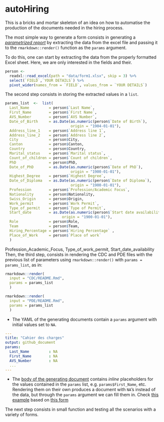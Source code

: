 autoHiring
================

This is a bricks and mortar skeleton of an idea on how to automatise the
production of the documents needed in the hiring process.

The most simple way to generate a form consists in generating a
[*parametrized
report*](https://rmarkdown.rstudio.com/developer_parameterized_reports.html%23parameter_types%2F#Passing_Parameters)
by extracting the data from the excel file and passing it to the
`rmarkdown::render()` function as the `params` argument.

To do this, one can start by extracting the data from the properly
formatted Excel sheet. Here, we are only interested in the fields and
their.

``` r
person <- 
  readxl::read_excel(path = "data/form1.xlsx", skip = 3) %>% 
  select(`FIELD`,`YOUR DETAILS`) %>% 
  pivot_wider(names_from = `FIELD`, values_from = `YOUR DETAILS`)
```

The second step consists in storing the extracted values in a `list`.

``` r
params_list  <-  list(
  Last_Name         = person$`Last Name`,
  First_Name        = person$`First Name`,
  AVS_Number        = person$`AVS Number`,
  Date_of_Birth     = as.Date(as.numeric(person$`Date of Birth`), 
                              origin = "1904-01-01"),
  Address_line_1    = person$`Address line 1`,
  Address_line_2    = person$`Address line 2`,
  City              = person$City,
  Canton            = person$Canton,
  Country           = person$Country,
  Marital_status    = person$`Marital status`,
  Count_of_children = person$`Count of children`,
  PhD               = person$PhD,
  Date_of_PhD       = as.Date(as.numeric(person$`Date of PhD`), 
                              origin = "1900-01-01"),
  Highest_Degree    = person$`Highest Degree`,
  Date_of_Diploma   = as.Date(as.numeric(person$`Date of Diploma`), 
                              origin = "1900-01-01"),
  Profession        = person$`Profession/Academic Focus`,
  Nationality       = person$Nationality,
  Swiss_Origin      = person$Origin,
  Work_permit       = person$`Work Permit`,
  Type_of_permit    = person$`Type of Permit`,
  Start_date        = as.Date(as.numeric(person$`Start date availability`), 
                          origin = "1900-01-01"),
  Role              = person$Role,
  Team              = person$Team,
  Hiring_Percentage = person$`Hiring Percentage` ,
  Place_of_Work     = person$`Place of work`
  )
```

Profession\_Academic\_Focus, Type\_of\_work\_permit,
Start\_date\_availability Then, the third step, consists in rendering
the CDC and PDE files with the previous list of parameters using
`rmarkdown::render()` with `params = params_list`, as in:

``` r
rmarkdown::render(
  input = "CDC/README.Rmd", 
  params = params_list
  )

rmarkdown::render(
  input = "PDE/README.Rmd",
  params = params_list
  )
```

  - The YAML of the generating documents contain a `params` argument
    with initial values set to `NA`.

<!-- end list -->

``` yaml
---
title: "Cahier des charges"
output: github_document
params:
  Last_Name         : NA
  First_Name        : NA
  AVS_Number        : NA
  ...
---
```

  - The [body of the generating document](PDE/README.Rmd) contains
    *inline* placeholders for the values contained in the `params` list,
    e.g. `params$First_Name`, etc. Rendering them on their own produces
    a document with `NA`’s instead of the data, but through the `params`
    argument we can fill them in. Check [this example](PDE/README.md)
    based on [this form](data/form1.xlsx)

The next step consists in small function and testing all the scenarios
with a variety of forms.
